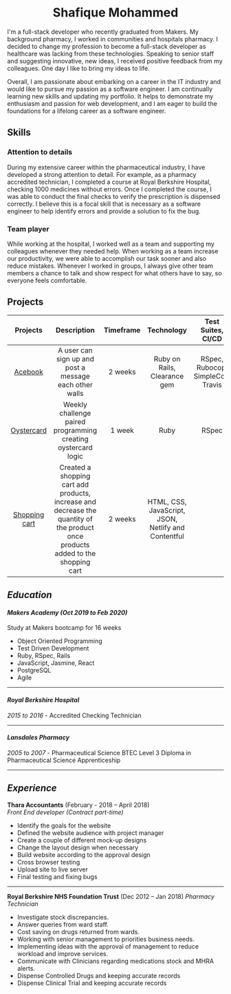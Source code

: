 # <center> Shafique Mohammed </center> 

I'm a full-stack developer who recently graduated from Makers. My background pharmacy, I worked in communities and hospitals pharmacy. I decided to change my profession to become a full-stack developer as healthcare was lacking from these technologies. Speaking to senior staff and suggesting innovative, new ideas, I received positive feedback from my colleagues. One day I like to bring my ideas to life. 

Overall, I am passionate about embarking on a career in the IT industry and would like to pursue my passion as a software engineer. I am continually learning new skills and updating my portfolio. It helps to
demonstrate my enthusiasm and passion for web development, and I am eager to build the foundations for a lifelong career as a software engineer. 

## Skills

### Attention to details

During my extensive career within the pharmaceutical industry, I have developed a strong attention to detail. For example, as a pharmacy accredited technician, I completed a course at Royal Berkshire Hospital, checking 1000 medicines without errors. Once I completed the course, I was able to conduct the final checks to verify the prescription is dispensed correctly. I believe this is a focal skill that is necessary as a software engineer to help identify errors and provide a solution to fix the bug.


### Team player

While working at the hospital, I worked well as a team and supporting my colleagues whenever they needed help. When working as a team increase our productivity, we were able to accomplish our task sooner
and also reduce mistakes. Whenever I worked in groups, I always give other team members a chance to talk and show respect for what others have to say, so everyone feels comfortable.


## Projects

| Projects       | Description    | Timeframe|Technology  |Test Suites, CI/CD |
| :-------------: | :-------------: | :-----:| :------------------: | :-------------------:|
| [Acebook](https://github.com/denriquem/acebook--TeamFavouriteFriendLove- )|  A user can sign up and post a message each other walls    |2 weeks| Ruby on Rails, Clearance gem|RSpec, Rubocop, SimpleCov, Travis |
| [Oystercard](https://github.com/shafali03/oystercard) | Weekly challenge paired programming creating oystercard logic | 1 week | Ruby |           RSpec         |
| [Shopping cart](https://holiday-comfort-vanilla-js-shopping-cart.netlify.com/)      | Created a shopping cart add products, increase and decrease the quantity of the product once products added to the shopping cart      |  2 weeks  | HTML, CSS, JavaScript, JSON, Netlify and Contentful




## *Education*

#### *Makers Academy (Oct 2019 to Feb 2020)*

Study at Makers bootcamp for 16 weeks

* Object Oriented Programming
* Test Driven Development
* Ruby, RSpec, Rails
* JavaScript, Jasmine, React
* PostgreSQL
* Agile

****
#### *Royal Berkshire Hospital*
*2015 to 2016*  -    Accredited Checking Technician
****
#### *Lansdales Pharmacy*
 *2005 to 2007* - Pharmaceutical Science BTEC Level 3 Diploma in Pharmaceutical Science Apprenticeship
****


## *Experience*

**Thara Accountants** (February - 2018 – April 2018)    
*Front End developer	(Contract part-time)*  

*   Identify the goals for the website
*	Defined the website audience with project manager
*	Create a couple of different mock-up designs
*	Change the layout design when necessary
*	Build website according to the approval design
*	Cross browser testing
*	Upload site to live server
*	Final testing and fixing bugs


****


**Royal Berkshire NHS Foundation Trust** (Dec 2012 – Jan 2018)
*Pharmacy Technician*

* Investigate stock discrepancies.
* Answer queries from ward staff.
* Cost saving on drugs returned from wards.
* Working with senior management to priorities business needs.
* Implementing ideas with the approval of management to reduce workload and improve services.
* Communicate with Clinicians regarding medications stock and MHRA alerts.
*	Dispense Controlled Drugs and keeping accurate records
*	Dispense Clinical Trial and keeping accurate records
